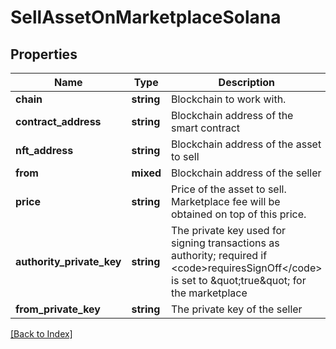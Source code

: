 # SellAssetOnMarketplaceSolana

## Properties

Name | Type | Description | Notes
------------ | ------------- | ------------- | -------------
**chain** | **string** | Blockchain to work with. |
**contract_address** | **string** | Blockchain address of the smart contract |
**nft_address** | **string** | Blockchain address of the asset to sell |
**from** | **mixed** | Blockchain address of the seller |
**price** | **string** | Price of the asset to sell. Marketplace fee will be obtained on top of this price. |
**authority_private_key** | **string** | The private key used for signing transactions as authority; required if &lt;code&gt;requiresSignOff&lt;/code&gt; is set to \&quot;true\&quot; for the marketplace | [optional]
**from_private_key** | **string** | The private key of the seller |

[[Back to Index]](../index.md)
